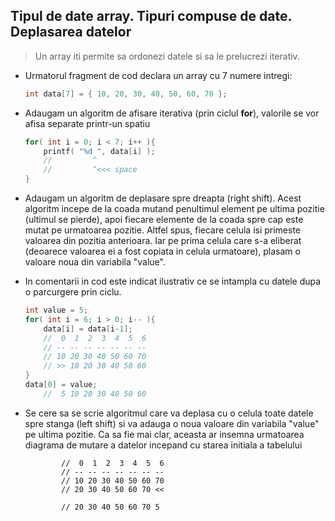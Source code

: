 ## Tipul de date array. Tipuri compuse de date. Deplasarea datelor

> Un array iti permite sa ordonezi datele si sa le prelucrezi iterativ.

* Urmatorul fragment de cod declara un array cu 7 numere intregi:

    ```c
    int data[7] = { 10, 20, 30, 40, 50, 60, 70 };
    ```
* Adaugam un algoritm de afisare iterativa (prin ciclul **for**), valorile se vor afisa separate printr-un spatiu

    ```c
    for( int i = 0; i < 7; i++ ){
        printf( "%d ", data[i] );
        //         ^ 
        //         ^<<< space   
    }
    ```  

* Adaugam un algoritm de deplasare spre dreapta (right shift). Acest algoritm incepe de la coada mutand penultimul element pe ultima pozitie (ultimul se pierde), apoi fiecare elemente de la coada spre cap este mutat pe urmatoarea pozitie. Altfel spus, fiecare celula isi primeste valoarea din pozitia anterioara. Iar pe prima celula care s-a eliberat (deoarece valoarea ei a fost copiata in celula urmatoare), plasam o valoare noua din variabila "value". 
* In comentarii in cod este indicat ilustrativ ce se intampla cu datele dupa o parcurgere prin ciclu.

    ```c
    int value = 5;
    for( int i = 6; i > 0; i-- ){
        data[i] = data[i-1]; 
        //  0  1  2  3  4  5  6
        // -- -- -- -- -- -- -- 
        // 10 20 30 40 50 60 70
        // >> 10 20 30 40 50 60 
    }
    data[0] = value;
        //  5 10 20 30 40 50 60 
    ```  


* Se cere sa se scrie algoritmul care va deplasa cu o celula toate datele spre stanga (left shift) si va adauga o noua valoare din variabila "value" pe ultima pozitie. Ca sa fie mai clar, aceasta ar insemna urmatoarea diagrama de mutare a datelor incepand cu starea initiala a tabelului

    ```
            //  0  1  2  3  4  5  6
            // -- -- -- -- -- -- -- 
            // 10 20 30 40 50 60 70
            // 20 30 40 50 60 70 <<
            
            // 20 30 40 50 60 70 5
    ```        
  